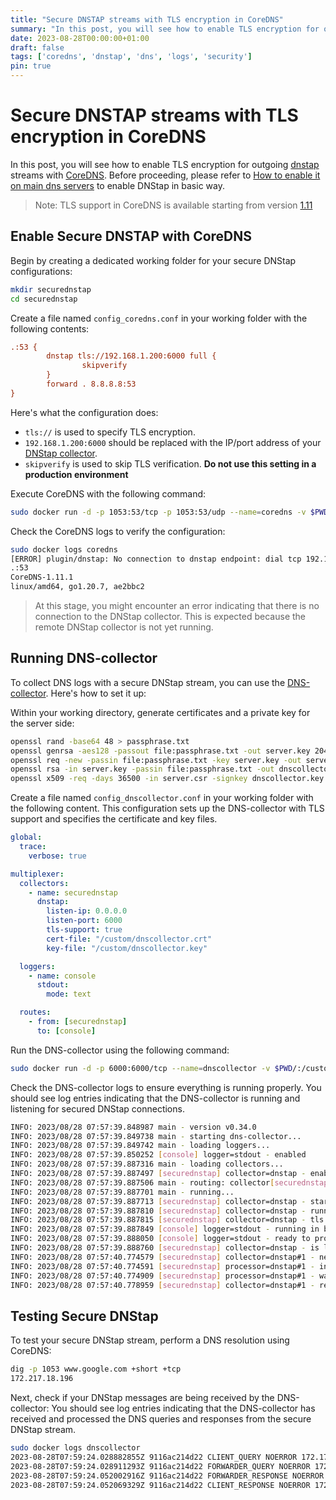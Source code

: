 ```yaml
---
title: "Secure DNSTAP streams with TLS encryption in CoreDNS"
summary: "In this post, you will see how to enable TLS encryption for outgoing dnstap streams with CoreDNS"
date: 2023-08-28T00:00:00+01:00
draft: false
tags: ['coredns', 'dnstap', 'dns', 'logs', 'security']
pin: true
---
```


# Secure DNSTAP streams with TLS encryption in CoreDNS

In this post, you will see how to enable TLS encryption for outgoing [dnstap](https://dnstap.info/) streams with [CoreDNS](https://coredns.io/). Before proceeding, please refer to [How to enable it on main dns servers](https://dmachard.github.io/posts/0001-dnstap-testing/#coredns) to enable DNStap in basic way.

> Note: TLS support in CoreDNS is available starting from version [1.11](https://github.com/coredns/coredns/releases/tag/v1.11.0)

## Enable Secure DNSTAP with CoreDNS

Begin by creating a dedicated working folder for your secure DNStap configurations:

```bash
mkdir securednstap
cd securednstap
```

Create a file named `config_coredns.conf` in your working folder with the following contents:

```ini
.:53 {
        dnstap tls://192.168.1.200:6000 full {
                skipverify
        }
        forward . 8.8.8.8:53
}
```

Here's what the configuration does:

- `tls://` is used to specify TLS encryption.
- `192.168.1.200:6000` should be replaced with the IP/port address of your [DNStap collector](https://github.com/dmachard/go-dnscollector).
- `skipverify` is used to skip TLS verification. **Do not use this setting in a production environment**

Execute CoreDNS with the following command:

```bash
sudo docker run -d -p 1053:53/tcp -p 1053:53/udp --name=coredns -v $PWD/config_coredns.conf:/config.conf coredns/coredns:1.11.1 -conf /config.conf
```

Check the CoreDNS logs to verify the configuration:

```bash
sudo docker logs coredns
[ERROR] plugin/dnstap: No connection to dnstap endpoint: dial tcp 192.168.1.200:6000: connect: connection refused
.:53
CoreDNS-1.11.1
linux/amd64, go1.20.7, ae2bbc2
```

> At this stage, you might encounter an error indicating that there is no connection to the DNStap collector. This is expected because the remote DNStap collector is not yet running.

## Running DNS-collector

To collect DNS logs with a secure DNStap stream, you can use the [DNS-collector](https://github.com/dmachard/go-dnscollector).
Here's how to set it up:

Within your working directory, generate certificates and a private key for the server side:

```bash
openssl rand -base64 48 > passphrase.txt
openssl genrsa -aes128 -passout file:passphrase.txt -out server.key 2048
openssl req -new -passin file:passphrase.txt -key server.key -out server.csr -subj "/C=FR/O=krkr/OU=Domain Control Validated/CN=*.test.dev"
openssl rsa -in server.key -passin file:passphrase.txt -out dnscollector.key
openssl x509 -req -days 36500 -in server.csr -signkey dnscollector.key -out dnscollector.crt
```

Create a file named `config_dnscollector.conf` in your working folder with the following content.
This configuration sets up the DNS-collector with TLS support and specifies the certificate and key files.

```yaml
global:
  trace:
    verbose: true

multiplexer:
  collectors:
    - name: securednstap
      dnstap:
        listen-ip: 0.0.0.0
        listen-port: 6000
        tls-support: true
        cert-file: "/custom/dnscollector.crt"
        key-file: "/custom/dnscollector.key"

  loggers:
    - name: console
      stdout:
        mode: text

  routes:
    - from: [securednstap]
      to: [console]
```

Run the DNS-collector using the following command:

```bash
sudo docker run -d -p 6000:6000/tcp --name=dnscollector -v $PWD/:/custom dmachard/go-dnscollector:v0.34.0 -config /custom/config_dnscollector.conf
```

Check the DNS-collector logs to ensure everything is running properly.
You should see log entries indicating that the DNS-collector is running and listening for secured DNStap connections.

```bash
INFO: 2023/08/28 07:57:39.848987 main - version v0.34.0
INFO: 2023/08/28 07:57:39.849738 main - starting dns-collector...
INFO: 2023/08/28 07:57:39.849742 main - loading loggers...
INFO: 2023/08/28 07:57:39.850252 [console] logger=stdout - enabled
INFO: 2023/08/28 07:57:39.887316 main - loading collectors...
INFO: 2023/08/28 07:57:39.887497 [securednstap] collector=dnstap - enabled
INFO: 2023/08/28 07:57:39.887506 main - routing: collector[securednstap] send to logger[console]
INFO: 2023/08/28 07:57:39.887701 main - running...
INFO: 2023/08/28 07:57:39.887713 [securednstap] collector=dnstap - starting collector...
INFO: 2023/08/28 07:57:39.887810 [securednstap] collector=dnstap - running in background...
INFO: 2023/08/28 07:57:39.887815 [securednstap] collector=dnstap - tls support enabled
INFO: 2023/08/28 07:57:39.887849 [console] logger=stdout - running in background...
INFO: 2023/08/28 07:57:39.888050 [console] logger=stdout - ready to process
INFO: 2023/08/28 07:57:39.888760 [securednstap] collector=dnstap - is listening on tls://[::]:6000
INFO: 2023/08/28 07:57:40.774579 [securednstap] collector=dnstap#1 - new connection from 172.17.0.1:49980
INFO: 2023/08/28 07:57:40.774591 [securednstap] processor=dnstap#1 - initialization...
INFO: 2023/08/28 07:57:40.774909 [securednstap] processor=dnstap#1 - waiting dns message to process...
INFO: 2023/08/28 07:57:40.778959 [securednstap] collector=dnstap#1 - receiver framestream initialized
```

## Testing Secure DNStap

To test your secure DNStap stream, perform a DNS resolution using CoreDNS:

```bash
dig -p 1053 www.google.com +short +tcp
172.217.18.196
```

Next, check if your DNStap messages are being received by the DNS-collector:
You should see log entries indicating that the DNS-collector has received and processed the DNS queries and responses from the secure DNStap stream.

```bash
sudo docker logs dnscollector
2023-08-28T07:59:24.028882855Z 9116ac214d22 CLIENT_QUERY NOERROR 172.17.0.1 51492 IPv4 TCP 55b www.google.com A 0.000000
2023-08-28T07:59:24.028911293Z 9116ac214d22 FORWARDER_QUERY NOERROR 172.17.0.1 51492 IPv4 TCP 55b www.google.com A 0.000000
2023-08-28T07:59:24.052002916Z 9116ac214d22 FORWARDER_RESPONSE NOERROR 172.17.0.1 51492 IPv4 TCP 73b www.google.com A 0.000000
2023-08-28T07:59:24.052069329Z 9116ac214d22 CLIENT_RESPONSE NOERROR 172.17.0.1 51492 IPv4 TCP 73b www.google.com A 0.000000
```